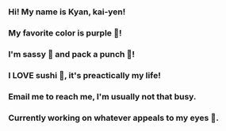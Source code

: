 ### Hi! My name is Kyan, kai-yen!
### My favorite color is purple 💜!
### I'm sassy 💅 and pack a punch 👊!
### I LOVE sushi 🍣, it's preactically my life!
### Email me to reach me, I'm usually not that busy.
### Currently working on whatever appeals to my eyes 👀. 
